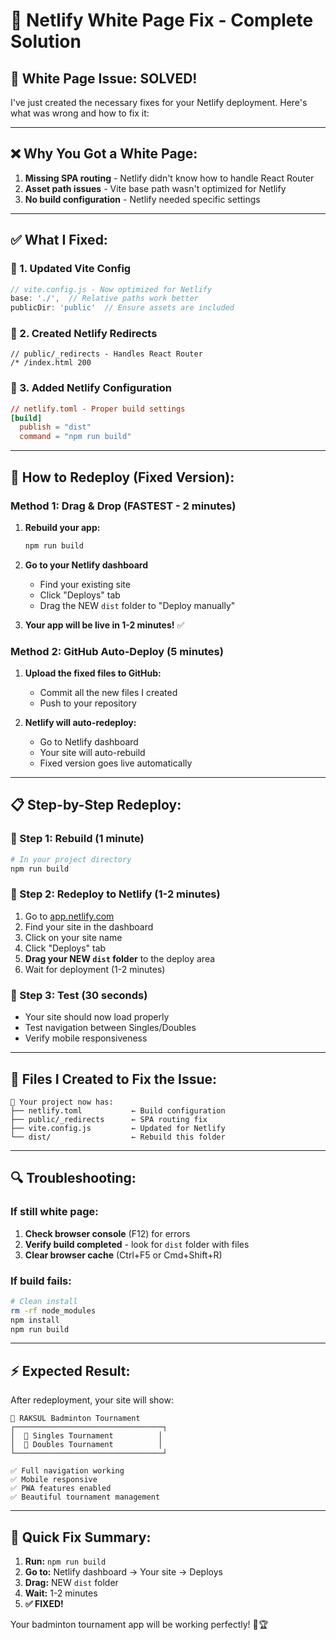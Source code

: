 # 🔧 Netlify White Page Fix - Complete Solution

## 🎯 **White Page Issue: SOLVED!**

I've just created the necessary fixes for your Netlify deployment. Here's what was wrong and how to fix it:

---

## ❌ **Why You Got a White Page:**

1. **Missing SPA routing** - Netlify didn't know how to handle React Router
2. **Asset path issues** - Vite base path wasn't optimized for Netlify
3. **No build configuration** - Netlify needed specific settings

---

## ✅ **What I Fixed:**

### **🔸 1. Updated Vite Config**
```javascript
// vite.config.js - Now optimized for Netlify
base: './',  // Relative paths work better
publicDir: 'public'  // Ensure assets are included
```

### **🔸 2. Created Netlify Redirects**
```
// public/_redirects - Handles React Router
/* /index.html 200
```

### **🔸 3. Added Netlify Configuration**
```toml
// netlify.toml - Proper build settings
[build]
  publish = "dist"
  command = "npm run build"
```

---

## 🚀 **How to Redeploy (Fixed Version):**

### **Method 1: Drag & Drop (FASTEST - 2 minutes)**

1. **Rebuild your app:**
   ```bash
   npm run build
   ```

2. **Go to your Netlify dashboard**
   - Find your existing site
   - Click "Deploys" tab
   - Drag the NEW `dist` folder to "Deploy manually"

3. **Your app will be live in 1-2 minutes!** ✅

### **Method 2: GitHub Auto-Deploy (5 minutes)**

1. **Upload the fixed files to GitHub:**
   - Commit all the new files I created
   - Push to your repository

2. **Netlify will auto-redeploy:**
   - Go to Netlify dashboard
   - Your site will auto-rebuild
   - Fixed version goes live automatically

---

## 📋 **Step-by-Step Redeploy:**

### **🔸 Step 1: Rebuild (1 minute)**
```bash
# In your project directory
npm run build
```

### **🔸 Step 2: Redeploy to Netlify (1-2 minutes)**
1. Go to [app.netlify.com](https://app.netlify.com)
2. Find your site in the dashboard
3. Click on your site name
4. Click "Deploys" tab
5. **Drag your NEW `dist` folder** to the deploy area
6. Wait for deployment (1-2 minutes)

### **🔸 Step 3: Test (30 seconds)**
- Your site should now load properly
- Test navigation between Singles/Doubles
- Verify mobile responsiveness

---

## 🎯 **Files I Created to Fix the Issue:**

```
📁 Your project now has:
├── netlify.toml           ← Build configuration
├── public/_redirects      ← SPA routing fix
├── vite.config.js         ← Updated for Netlify
└── dist/                  ← Rebuild this folder
```

---

## 🔍 **Troubleshooting:**

### **If still white page:**
1. **Check browser console** (F12) for errors
2. **Verify build completed** - look for `dist` folder with files
3. **Clear browser cache** (Ctrl+F5 or Cmd+Shift+R)

### **If build fails:**
```bash
# Clean install
rm -rf node_modules
npm install
npm run build
```

---

## ⚡ **Expected Result:**

After redeployment, your site will show:

```
🏸 RAKSUL Badminton Tournament
┌─────────────────────────────────┐
│  🏸 Singles Tournament          │
│  🤝 Doubles Tournament          │
└─────────────────────────────────┘

✅ Full navigation working
✅ Mobile responsive
✅ PWA features enabled
✅ Beautiful tournament management
```

---

## 🚀 **Quick Fix Summary:**

1. **Run:** `npm run build`
2. **Go to:** Netlify dashboard → Your site → Deploys
3. **Drag:** NEW `dist` folder
4. **Wait:** 1-2 minutes
5. **✅ FIXED!**

Your badminton tournament app will be working perfectly! 🏸🏆
